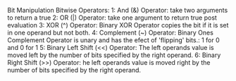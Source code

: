 Bit Manipulation
Bitwise Operators:
1: And (&) Operator: take two arguments to return a true
2: OR (|) Operator: take one argument to return true post evaluation
3: XOR (^) Operator: Binary XOR Operator copies the bit if it is set in one operand but not both.
4: Complement (~) Operator: Binary Ones Complement Operator is unary and has the efect of 'flipping' bits.: 1 for 0 and 0 for 1
5: Binary Left Shift (<<) Operator: The left operands value is moved left by the number of bits specified by the right operand.
6: Binary Right Shift (>>) Operator: he left operands value is moved right by the number of bits specified by the right operand.
